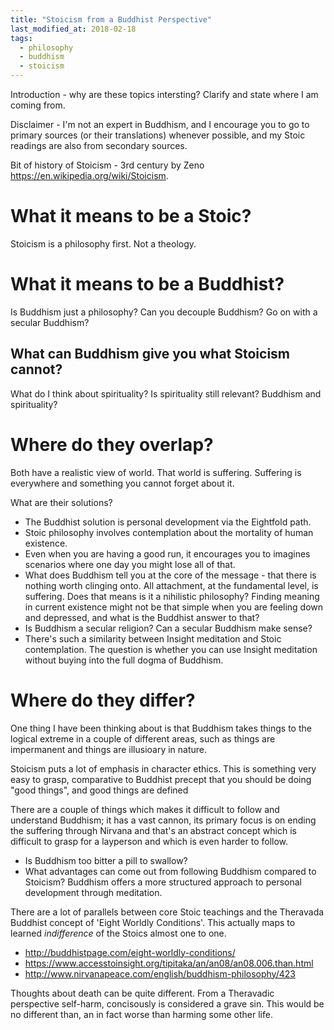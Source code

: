 ```yaml
---
title: "Stoicism from a Buddhist Perspective"
last_modified_at: 2018-02-18
tags:
  - philosophy
  - buddhism
  - stoicism
---
```


Introduction - why are these topics intersting?
Clarify and state where I am coming from.

Disclaimer - I'm not an expert in Buddhism, and I encourage you to go to primary
sources (or their translations) whenever possible, and my Stoic readings are
also from secondary sources.

Bit of history of Stoicism - 3rd century by Zeno https://en.wikipedia.org/wiki/Stoicism.

# What it means to be a Stoic?

Stoicism is a philosophy first. Not a theology.

# What it means to be a Buddhist?

Is Buddhism just a philosophy? Can you decouple Buddhism? Go on with a secular
Buddhism?

## What can Buddhism give you what Stoicism cannot?

What do I think about spirituality? Is spirituality still relevant? Buddhism and
spirituality?

# Where do they overlap?

Both have a realistic view of world. That world is suffering. Suffering is
everywhere and something you cannot forget about it.

What are their solutions?
- The Buddhist solution is personal development via the Eightfold path.
- Stoic philosophy involves contemplation about the mortality of human
  existence.
- Even when you are having a good run, it encourages you to imagines scenarios
  where one day you might lose all of that.
- What does Buddhism tell you at the core of the message - that there is nothing
  worth clinging onto. All attachment, at the fundamental level, is suffering.
  Does that means is it a nihilistic philosophy? Finding meaning in current
  existence might not be that simple when you are feeling down and depressed,
  and what is the Buddhist answer to that?
- Is Buddhism a secular religion? Can a secular Buddhism make sense?
- There's such a similarity between Insight meditation and Stoic contemplation.
  The question is whether you can use Insight meditation without buying into the
  full dogma of Buddhism.

# Where do they differ?

One thing I have been thinking about is that Buddhism takes things to the
logical extreme in a couple of different areas, such as things are impermanent
and things are illusioary in nature.

Stoicism puts a lot of emphasis in character ethics. This is something very
easy to grasp, comparative to Buddhist precept that you should be doing "good
things", and good things are defined

There are a couple of things which makes it difficult to follow and understand
Buddhism; it has a vast cannon, its primary focus is on ending the suffering
through Nirvana and that's an abstract concept which is difficult to grasp for a
layperson and which is even harder to follow.

- Is Buddhism too bitter a pill to swallow?
- What advantages can come out from following Buddhism compared to Stoicism?
  Buddhism offers a more structured approach to personal development through
  meditation.

There are a lot of parallels between core Stoic teachings and the Theravada
Buddhist concept of 'Eight Worldly Conditions'. This actually maps to learned
_indifference_ of the Stoics almost one to one.

- http://buddhistpage.com/eight-worldly-conditions/
- https://www.accesstoinsight.org/tipitaka/an/an08/an08.006.than.html
- http://www.nirvanapeace.com/english/buddhism-philosophy/423

Thoughts about death can be quite different. From a Theravadic perspective
self-harm, concisously is considered a grave sin. This would be no different
than, an in fact worse than harming some other life.
